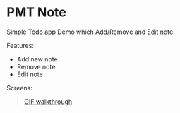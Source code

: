# PMT Note

Simple Todo app Demo which Add/Remove and Edit note

Features:

 * Add new note
 * Remove note
 * Edit note
 
Screens:

<blockquote class="imgur-embed-pub" lang="en" data-id="aCuSawK"><a href="http://i.imgur.com/aCuSawK.gifv">GIF walkthrough</a></blockquote><script async src="//s.imgur.com/min/embed.js" charset="utf-8"></script>
